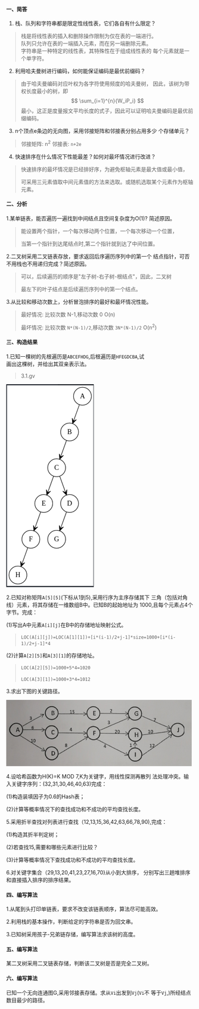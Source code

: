 #### 一、简答

1. 栈、队列和字符串都是限定性线性表，它们各自有什么限定？

>栈是将线性表的插入和删除操作限制为仅在表的一端进行。  
队列只允许在表的一端插入元素，而在另一端删除元素。  
字符串是一种特定的线性表，其特殊性在于组成线性表的
每个元素就是一个单字符。

2. 利用哈夫曼树进行编码，如何能保证编码是最优前缀码？

>由于哈夫曼编码对应叶权为各字符使用频度的哈夫曼树，
>因此，该树为带权长度最小的树，即
>$$
>\sum_{i=1}^{n}{W_iP_i}
>$$
>最小，这正是度量报文平均长度的式子，因此可以证明哈夫曼编码是最优前缀编码。

3. n个顶点e条边的无向图，采用邻接矩阵和邻接表分别占用多少
   个存储单元？

> 邻接矩阵: n<sup>2</sup>  邻接表: `n+2e`

4. 快速排序在什么情况下性能最差？如何对最坏情况进行改进？

>快速排序的最坏情况是已经排好序，为避免枢轴元素是最大值或最小值，
>
>可采用三元素值取中间元素值的方法来选取。或随机选取某个元素作为枢轴元素。

#### 二、分析

1.某单链表，能否遍历一遍找到中间结点且空间复杂度为O(1)?
简述原因。

> 能设置两个指针，一个每次移动两个位置，一个每次移动一个位置，
>
> 当第一个指针到达尾结点时,第二个指针就到达了中间位置。

2.二叉树采用二叉链表存放，要求返回后序遍历序列中的第一个
结点指针，可否不用栈也不用递归完成？简述原因。

> 可以，后续遍历的顺序是"左子树-右子树-根结点"，因此，二叉树
>
> 最左下的叶子结点是后续遍历序列中的第一个结点。

3.从比较和移动次数上，分析冒泡排序的最好和最坏情况性能。

> 最好情况: 比较次数 N-1,移动次数 0              O(n)
>
> 最坏情况: 比较次数 `N*(N-1)/2`,移动次数  `3N*(N-1)/2`  O(n<sup>2</sup>)            

#### 三、构造结果

1.已知一棵树的先根遍历是`ABCEFHDG`,后根遍历是`HFEGDCBA`,试  
画出这棵树，并给出其双亲表示法。

> 3.1.gv

![3.1.gv](2020-11-15-22-32-10.png)


2.已知对称矩阵`A[5][5]`(下标从1到5),采用行序为主序存储其下
三角（包括对角线）元素，将其存储在一维数组B中。已知B的起始地址为
1000,且每个元素占4个字节。完成：

(1)写出A中元素`A[i][j]`在B中的存储地址映射公式。

> `LOC(A[i][j])=LOC(A[1][1])+[i*(i-1)/2+j-1]*size=1000+[i*(i-1)/2+j-1]*4`

(2)计算`A[2][5]`和`A[3][1]`的存储地址。

> `LOC(A[2][5])=1000+5*4=1020`
>
> `LOC(A[3][1])=1000+3*4=1012`

3.求出下图的关键路径。

![3.3](3.3.png)



4.设哈希函数为H(K)=K MOD 7,K为关键字，用线性探测再散列
法处理冲突。输入关键字序列：(32,31,30,46,40,63)完成：

(1)构造装填因子为0.6的Hash表；

(2)计算等概率情况下的查找成功和不成功的平均查找长度。

5.采用折半查找对列表进行查找（12,13,15,36,42,63,66,78,90),完成：

(1)构造其折半判定树；

(2)若查找15,需要和哪些元素进行比较？

(3)计算等概率情况下查找成功和不成功的平均查找长度。

6.对关键字集合（29,13,20,41,23,27,16,70}从小到大排序，
分别写出三趟堆排序和直接插入排序的排序结果。

#### 四、编写算法

1.从尾到头打印单链表，要求不改变该链表顺序，算法尽可能高效。

2.利用栈的基本操作，判断给定的字符串是否为回文串。

3.已知树采用孩子-兄弟链存储，编写算法求该树的高度。

#### 五、编写算法

某二叉树采用二叉链表存储，判断该二叉树是否是完全二叉树。

#### 六、编写算法

已知一个无向连通图G,采用邻接表存储。求从`Vi`出发到`Vj`(`Vi`不
等于`Vj`,)所经结点数目最少的路径。